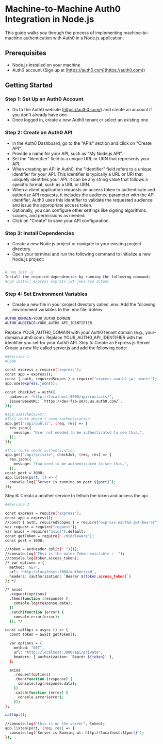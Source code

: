 # Machine-to-Machine Auth0 Integration in Node.js

This guide walks you through the process of implementing machine-to-machine authentication with Auth0 in a Node.js application.

## Prerequisites

- Node.js installed on your machine
- Auth0 account (Sign up at [https://auth0.com](https://auth0.com))

## Getting Started

### Step 1: Set Up an Auth0 Account

- Go to the Auth0 website (https://auth0.com/) and create an account if you don't already have one.
- Once logged in, create a new Auth0 tenant or select an existing one.

### Step 2: Create an Auth0 API

- In the Auth0 Dashboard, go to the "APIs" section and click on "Create API".
- Provide a name for your API, such as "My Node.js API".
- Set the "Identifier" field to a unique URL or URN that represents your API.
- When creating an API in Auth0, the "Identifier" field refers to a unique identifier for your API. This identifier is typically a URL or URI that uniquely identifies your API. It can be any string value that follows a specific format, such as a URL or URN.
- When a client application requests an access token to authenticate and authorize API requests, it includes the audience parameter with the API identifier. Auth0 uses this identifier to validate the requested audience and issue the appropriate access token.
- Optionally, you can configure other settings like signing algorithms, scopes, and permissions as needed.
- Click on "Create" to save your API configuration.

### Step 3: Install Dependencies

- Create a new Node.js project or navigate to your existing project directory.
- Open your terminal and run the following command to initialize a new Node.js project:

```bash

# npm init -y
Install the required dependencies by running the following command:
#npm install express express-jwt jwks-rsa dotenv
```

### Step 4: Set Environment Variables

- Create a new file in your project directory called .env.
  Add the following environment variables to the .env file:
  dotenv

```bash
AUTH0_DOMAIN=YOUR_AUTH0_DOMAIN
AUTH0_AUDIENCE=YOUR_AUTH0_API_IDENTIFIER
```

Replace YOUR_AUTH0_DOMAIN with your Auth0 tenant domain (e.g., your-domain.auth0.com).
Replace YOUR_AUTH0_API_IDENTIFIER with the identifier you set for your Auth0 API.
Step 5: Create an Express.js Server
Create a new file called server.js and add the following code:

```bash
##Service 1:
#Code

const express = require('express');
const app = express();
const { auth, requiredScopes } = require("express-oauth2-jwt-bearer");
app.use(express.json());

const checkJwt = auth({
  audience: "http://localhost:5005/api/contacts/",
  issuerBaseURL: `https://dev-fs6-sm7c.us.auth0.com/`,
});

#app.use(checkJwt);
#This route doesn't need authentication
app.get("/api/public", (req, res) => {
  res.json({
    message: "User not needed to be authenticated to see this.",
  });
});

#This route needs authentication
app.get("/api/private", checkJwt, (req, res) => {
  res.json({
    message: "You need to be authenticated to see this.",
  });
const port = 3000;
app.listen(port, () => {
  console.log(`Server is running on port ${port}`);
});


```

Step 6: Creata a another service to fethch the token and access the api

```bash
##Service 2

const express = require("express");
const app = express();
//const { auth, requiredScopes } = require("express-oauth2-jwt-bearer");
var request = require("request");
var axios = require("axios").default;
const getToken = require("./middleware");
const port = 3008;

//token = autHeader.split(" ")[1];
//console.log("Thsi is the outer Token vairlable :  ");
//console.log(token.access_token);
/* var options = {
  method: 'GET',
  url: 'http://localhost:3000/authorized',
  headers: {authorization: `Bearer ${token.access_token}`}
}; */

/* axios
  .request(options)
  .then(function (response) {
    console.log(response.data);
  })
  .catch(function (error) {
    console.error(error);
  }); */

const callApi = async () => {
  const token = await getToken();

  var options = {
    method: "GET",
    url: "http://localhost:3000/api/private",
    headers: { authorization: `Bearer ${token}` },
  };

  axios
    .request(options)
    .then(function (response) {
      console.log(response.data);
    })
    .catch(function (error) {
      console.error(error);
    });
};

callApi();

//console.log("this is on the server", token);
app.listen(port, (req, res) => {
  console.log(`Server is Running at: http://localhost:${port}`);
});

```
